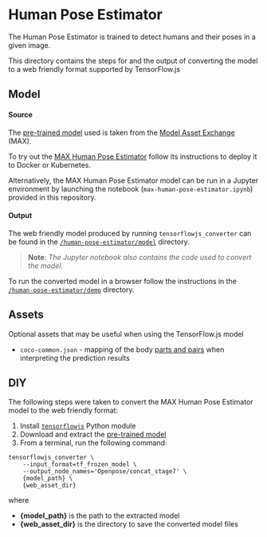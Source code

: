 # Human Pose Estimator

The Human Pose Estimator is trained to detect humans and their poses in a given image.

This directory contains the steps for and the output of converting the model to a web friendly format supported by TensorFlow.js


## Model

#### Source

The [pre-trained model](http://max-assets.s3-api.us-geo.objectstorage.softlayer.net/human-pose-estimator/1.0/assets.tar.gz) used is taken from the [Model Asset Exchange](https://developer.ibm.com/code/exchanges/models) (MAX).

To try out the [MAX Human Pose Estimator](https://github.com/IBM/MAX-Human-Pose-Estimator) follow its instructions to deploy it to Docker or Kubernetes.

Alternatively, the MAX Human Pose Estimator model can be run in a Jupyter environment by launching the notebook (`max-human-pose-estimator.ipynb`) provided in this repository.

#### Output

The web friendly model produced by running `tensorflowjs_converter` can be found in the [`/human-pose-estimator/model`](https://github.com/vabarbosa/tfjs-sandbox/tree/master/human-pose-estimator/model) directory.

> **Note**: _The Jupyter notebook also contains the code used to convert the model._

To run the converted model in a browser follow the instructions in the [`/human-pose-estimator/demo`](https://github.com/vabarbosa/tfjs-sandbox/tree/master/human-pose-estimator/demo) directory.


## Assets

Optional assets that may be useful when using the TensorFlow.js model

- `coco-common.json` - mapping of the body [parts and pairs](https://github.com/IBM/MAX-Human-Pose-Estimator/blob/master/core/tf_pose/common.py) when interpreting the prediction results


## DIY

The following steps were taken to convert the MAX Human Pose Estimator model to the web friendly format:

1. Install [`tensorflowjs`]() Python module
1. Download and extract the [pre-trained model](http://max-assets.s3-api.us-geo.objectstorage.softlayer.net/human-pose-estimator/1.0/assets.tar.gz)  
1. From a terminal, run the following command:  

```
tensorflowjs_converter \
    --input_format=tf_frozen_model \
    --output_node_names='Openpose/concat_stage7' \
    {model_path} \
    {web_asset_dir}
```

where  

- **{model\_path}** is the path to the extracted model
- **{web\_asset\_dir}** is the directory to save the converted model files
